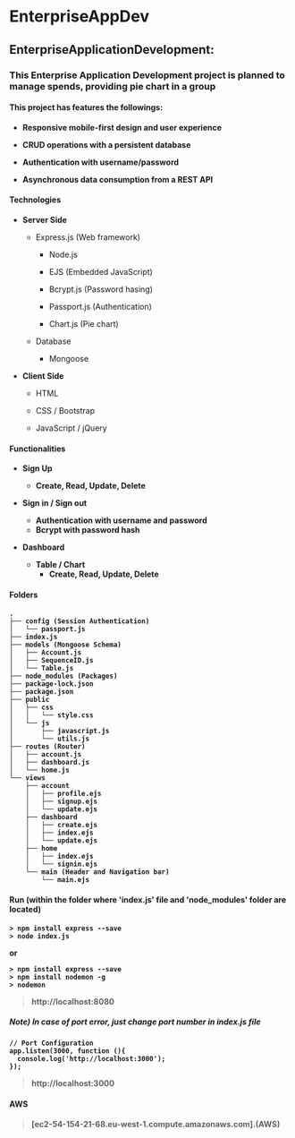 # EnterpriseAppDev

## EnterpriseApplicationDevelopment:

### This Enterprise Application Development project is planned to manage spends, providing pie chart in a group

#### This project has features the followings:

  - <b>Responsive mobile-first design and user experience</b>
  
  - <b>CRUD operations with a persistent database</b>
  
  - <b>Authentication with username/password</b>
  
  - <b>Asynchronous data consumption from a REST API</b>
  
#### Technologies

  - <b>Server Side</b>
  
    - Express.js (Web framework)

      - Node.js
    
      - EJS (Embedded JavaScript)
      
      - Bcrypt.js (Password hasing)
      
      - Passport.js (Authentication)
      
      - Chart.js (Pie chart)
      
    - Database
    
      - Mongoose
    
  - <b>Client Side</b>
  
    - HTML
  
    - CSS / Bootstrap
   
    - JavaScript / jQuery
    
    
#### Functionalities

  - <b>Sign Up<b>
    - Create, Read, Update, Delete
  
  - <b>Sign in / Sign out</b>
    - Authentication with username and password
    - Bcrypt with password hash
    
  - <b>Dashboard</b>
    - Table / Chart
      - Create, Read, Update, Delete 
      
  
#### Folders
```
.
├── config (Session Authentication)
│   └── passport.js
├── index.js
├── models (Mongoose Schema)
│   ├── Account.js
│   ├── SequenceID.js
│   └── Table.js
├── node_modules (Packages)
├── package-lock.json
├── package.json
├── public
│   ├── css
│   │   └── style.css
│   └── js
│       ├── javascript.js
│       └── utils.js
├── routes (Router)
│   ├── account.js
│   ├── dashboard.js
│   └── home.js
└── views
    ├── account
    │   ├── profile.ejs
    │   ├── signup.ejs
    │   └── update.ejs
    ├── dashboard
    │   ├── create.ejs
    │   ├── index.ejs
    │   └── update.ejs
    ├── home
    │   ├── index.ejs
    │   └── signin.ejs
    └── main (Header and Navigation bar)
        └── main.ejs
```


#### Run (within the folder where 'index.js' file and 'node_modules' folder are located)
```
> npm install express --save
> node index.js
```
or
```
> npm install express --save
> npm install nodemon -g
> nodemon
```

> http://localhost:8080


##### Note) In case of port error, just change port number in index.js file
```
// Port Configuration
app.listen(3000, function (){
  console.log('http://localhost:3000');
});
```
> http://localhost:3000

#### AWS

> [ec2-54-154-21-68.eu-west-1.compute.amazonaws.com].(AWS)

